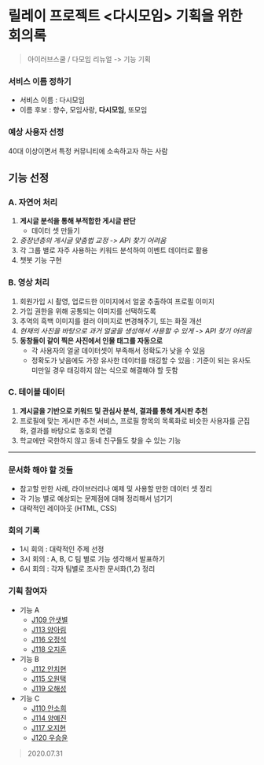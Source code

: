 # 릴레이 프로젝트 <다시모임> 기획을 위한 회의록

> 아이러브스쿨 / 다모임 리뉴얼 -> 기능 기획

### 서비스 이름 정하기
- 서비스 이름 : 다시모임
- 이름 후보 : 향수, 모임사랑, **다시모임**, 또모임

### 예상 사용자 선정
40대 이상이면서 특정 커뮤니티에 소속하고자 하는 사람


## 기능 선정

### A. 자연어 처리
1. **게시글 분석을 통해 부적합한 게시글 판단**
    - 데이터 셋 만들기
2. _중장년층의 게시글 맞춤법 교정 -> API 찾기 어려움_
3. 각 그룹 별로 자주 사용하는 키워드 분석하여 이벤트 데이터로 활용
4. 챗봇 기능 구현


### B. 영상 처리
1. 회원가입 시 촬영, 업로드한 이미지에서 얼굴 추출하여 프로필 이미지
2. 가입 권한을 위해 공통되는 이미지를 선택하도록
3. 추억의 흑백 이미지를 컬러 이미지로 변경해주기, 또는 화질 개선
4. _현재의 사진을 바탕으로 과거 얼굴을 생성해서 사용할 수 있게 -> API 찾기 어려움_
5. **동창들이 같이 찍은 사진에서 인물 태그를 자동으로**
    - 각 사용자의 얼굴 데이터셋이 부족해서 정확도가 낮을 수 있음
    - 정확도가 낮음에도 가장 유사한 데이터를 태깅할 수 있음 : 기준이 되는 유사도 미만일 경우 태깅하지 않는 식으로 해결해야 할 듯함
                                     
### C. 테이블 데이터
1. **게시글을 기반으로 키워드 및 관심사 분석, 결과를 통해 게시판 추천**
2. 프로필에 맞는 게시판 추천 서비스, 프로필 항목의 목록화로 비슷한 사용자를 군집화, 결과를 바탕으로 동호회 연결
3. 학교에만 국한하지 않고 동네 친구들도 찾을 수 있는 기능

---

### 문서화 해야 할 것들
- 참고할 만한 사례, 라이브러리나 예제 및 사용할 만한 데이터 셋 정리
- 각 기능 별로 예상되는 문제점에 대해 정리해서 넘기기
- 대략적인 레이아웃 (HTML, CSS)

### 회의 기록
- 1시 회의 : 대략적인 주제 선정
- 3시 회의 : A, B, C 팀 별로 기능 생각해서 발표하기
- 6시 회의 : 각자 팀별로 조사한 문서화(1,2) 정리

### 기획 참여자
- 기능 A
  - [J109 안샛별](https://github.com/sbyeol3)
  - [J113 양아림](https://github.com/ahrimy)
  - [J116 오정석](https://github.com/o-star)
  - [J118 오지훈](https://github.com/hoo00nn)
- 기능 B
  - [J112 안치현](https://github.com/enhakkore)
  - [J115 오원택](https://github.com/dotaku1992)
  - [J119 오해성](https://github.com/ohsolution)
- 기능 C
  - [J110 안소희](https://github.com/ahnsoheee)
  - [J114 양예진](https://github.com/yejineee)
  - [J117 오지현](https://github.com/joh16)
  - [J120 우승윤](https://github.com/woosy0308)

> 2020.07.31